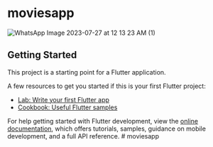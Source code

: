 # moviesapp


![WhatsApp Image 2023-07-27 at 12 13 23 AM (1)](https://github.com/SalemAshraf/moviesapp/assets/82342535/e4838d1c-bcdc-4801-a386-4545e18c6d45)



## Getting Started

This project is a starting point for a Flutter application.

A few resources to get you started if this is your first Flutter project:

- [Lab: Write your first Flutter app](https://docs.flutter.dev/get-started/codelab)
- [Cookbook: Useful Flutter samples](https://docs.flutter.dev/cookbook)

For help getting started with Flutter development, view the
[online documentation](https://docs.flutter.dev/), which offers tutorials,
samples, guidance on mobile development, and a full API reference.
#   m o v i e s a p p 
 
 
